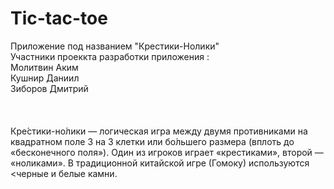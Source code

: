 # Tic-tac-toe<br>
Приложение под названием "Крестики-Нолики"<br>
Участники проеккта разработки приложения :<br>
Молитвин Аким<br>
Кушнир Даниил<br>
Зиборов Дмитрий <br>
<br>
<br>
<br>
Кре́стики-но́лики — логическая игра между двумя противниками на квадратном поле 3 на 3 клетки или бо́льшего размера (вплоть до «бесконечного поля»). Один из игроков играет «крестиками», второй — «ноликами». В традиционной китайской игре (Гомоку) используются <черные и белые камни.
